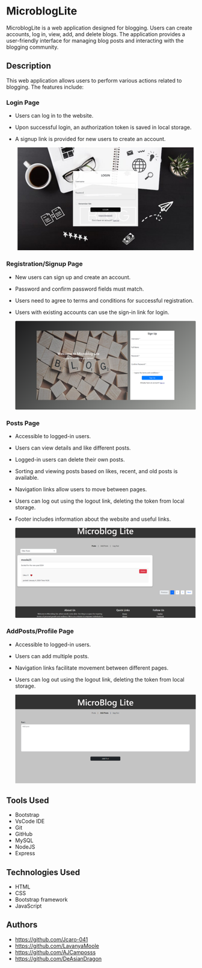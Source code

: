 # MicroblogLite

MicroblogLite is a web application designed for blogging. Users can create accounts, log in, view, add, and delete blogs. The application provides a user-friendly interface for managing blog posts and interacting with the blogging community.

## Description

This web application allows users to perform various actions related to blogging. The features include:

### Login Page
- Users can log in to the website.
- Upon successful login, an authorization token is saved in local storage.
- A signup link is provided for new users to create an account.

  ![Login page](./images/Login.PNG)

### Registration/Signup Page
- New users can sign up and create an account.
- Password and confirm password fields must match.
- Users need to agree to terms and conditions for successful registration.
- Users with existing accounts can use the sign-in link for login.

  ![Signup Page](./images/signup.PNG)

### Posts Page
- Accessible to logged-in users.
- Users can view details and like different posts.
- Logged-in users can delete their own posts.
- Sorting and viewing posts based on likes, recent, and old posts is available.
- Navigation links allow users to move between pages.
- Users can log out using the logout link, deleting the token from local storage.
- Footer includes information about the website and useful links.

  ![Posts Page](./images/posts.PNG)

### AddPosts/Profile Page
- Accessible to logged-in users.
- Users can add multiple posts.
- Navigation links facilitate movement between different pages.
- Users can log out using the logout link, deleting the token from local storage.

  ![AddPosts Page](./images/addposts.PNG)

## Tools Used
- Bootstrap
- VsCode IDE
- Git
- GitHub
- MySQL
- NodeJS
- Express

## Technologies Used
- HTML
- CSS
- Bootstrap framework
- JavaScript

## Authors
- https://github.com/Jcaro-041
- https://github.com/LavanyaMoole
- https://github.com/AJCamposss
- https://github.com/DeAsianDragon